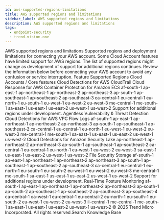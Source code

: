 ```yaml
---
id: aws-supported-regions-limitations
title: AWS supported regions and limitations
sidebar_label: AWS supported regions and limitations
description: AWS supported regions and limitations
tags:
  - endpoint-security
  - trend-vision-one
---
```


 AWS supported regions and limitations Supported regions and deployment limitations for connecting your AWS account. Some Cloud Account features have limited support for AWS regions. The list of supported regions might change as development of support for additional regions continues. Review the information below before connecting your AWS account to avoid any confusion or service interruption. Feature Supported Regions Cloud Accounts / Core features Cloud Detections for AWS CloudTrail Cloud Response for AWS Container Protection for Amazon ECS af-south-1 ap-east-1 ap-northeast-1 ap-northeast-2 ap-northeast-3 ap-south-1 ap-southeast-1 ap-southeast-2 ap-southeast-3 ca-central-1 eu-central-1 eu-north-1 eu-south-1 eu-west-1 eu-west-2 eu-west-3 me-central-1 me-south-1 sa-east-1 us-east-1 us-east-2 us-west-1 us-west-2 Support for additional regions under development. Agentless Vulnerability & Threat Detection Cloud Detections for AWS VPC Flow Logs af-south-1 ap-east-1 ap-northeast-1 ap-northeast-2 ap-northeast-3 ap-south-1 ap-southeast-1 ap-southeast-2 ca-central-1 eu-central-1 eu-north-1 eu-west-1 eu-west-2 eu-west-3 me-central-1 me-south-1 sa-east-1 us-east-1 us-east-2 us-west-1 us-west-2 Cloud Detections for Amazon Security Lake ap-northeast-1 ap-northeast-2 ap-northeast-3 ap-south-1 ap-southeast-1 ap-southeast-2 ca-central-1 eu-central-1 eu-north-1 eu-west-1 eu-west-2 eu-west-3 sa-east-1 us-east-1 us-east-2 us-west-1 us-west-2 File Security Storage af-south-1 ap-east-1 ap-northeast-1 ap-northeast-2 ap-northeast-3 ap-south-1 ap-southeast-1 ap-southeast-2 ap-southeast-3 ca-central-1 eu-central-1 eu-north-1 eu-south-1 eu-south-2 eu-west-1 eu-west-2 eu-west-3 me-central-1 me-south-1 sa-east-1 us-east-1 us-east-2 us-west-1 us-west-2 Support for additional regions under development. Real-Time Posture Monitoring af-south-1 ap-east-1 ap-northeast-1 ap-northeast-2 ap-northeast-3 ap-south-1 ap-south-2 ap-southeast-1 ap-southeast-2 ap-southeast-3 ap-southeast-4 ca-central-1 ca-west-1 eu-central-1 eu-central-2 eu-north-1 eu-south-1 eu-south-2 eu-west-1 eu-west-2 eu-west-3 il-central-1 me-central-1 me-south-1 sa-east-1 us-east-1 us-east-2 us-west-1 us-west-2 © 2025 Trend Micro Incorporated. All rights reserved.Search Knowledge Base